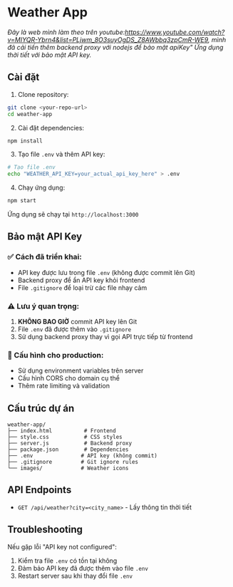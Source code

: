# Weather App
*Đây là web mình làm theo trên youtube:https://www.youtube.com/watch?v=MIYQR-Ybrn4&list=PLjwm_8O3suyOgDS_Z8AWbbq3zpCmR-WE9, mình đã cải tiến thêm backend proxy với nodejs để bảo mật apiKey"
Ứng dụng thời tiết với bảo mật API key.*

## Cài đặt

1. Clone repository:
```bash
git clone <your-repo-url>
cd weather-app
```

2. Cài đặt dependencies:
```bash
npm install
```

3. Tạo file `.env` và thêm API key:
```bash
# Tạo file .env
echo "WEATHER_API_KEY=your_actual_api_key_here" > .env
```

4. Chạy ứng dụng:
```bash
npm start
```

Ứng dụng sẽ chạy tại `http://localhost:3000`

## Bảo mật API Key

### ✅ Cách đã triển khai:
- API key được lưu trong file `.env` (không được commit lên Git)
- Backend proxy để ẩn API key khỏi frontend
- File `.gitignore` để loại trừ các file nhạy cảm

### ⚠️ Lưu ý quan trọng:
1. **KHÔNG BAO GIỜ** commit API key lên Git
2. File `.env` đã được thêm vào `.gitignore`
3. Sử dụng backend proxy thay vì gọi API trực tiếp từ frontend

### 🔧 Cấu hình cho production:
- Sử dụng environment variables trên server
- Cấu hình CORS cho domain cụ thể
- Thêm rate limiting và validation

## Cấu trúc dự án

```
weather-app/
├── index.html          # Frontend
├── style.css           # CSS styles
├── server.js           # Backend proxy
├── package.json        # Dependencies
├── .env               # API key (không commit)
├── .gitignore         # Git ignore rules
└── images/            # Weather icons
```

## API Endpoints

- `GET /api/weather?city=<city_name>` - Lấy thông tin thời tiết

## Troubleshooting

Nếu gặp lỗi "API key not configured":
1. Kiểm tra file `.env` có tồn tại không
2. Đảm bảo API key đã được thêm vào file `.env`
3. Restart server sau khi thay đổi file `.env`


